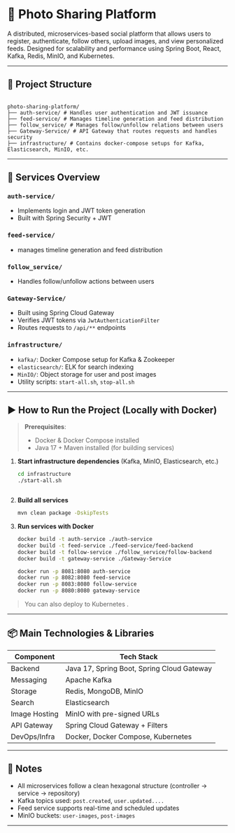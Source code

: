 # 📸 Photo Sharing Platform

A distributed, microservices-based social platform that allows users to register, authenticate, follow others, upload images, and view personalized feeds. Designed for scalability and performance using Spring Boot, React, Kafka, Redis, MinIO, and Kubernetes.

---

## 📁 Project Structure

```

photo-sharing-platform/
├── auth-service/ # Handles user authentication and JWT issuance
├── feed-service/ # Manages timeline generation and feed distribution
├── follow_service/ # Manages follow/unfollow relations between users
├── Gateway-Service/ # API Gateway that routes requests and handles security
├── infrastructure/ # Contains docker-compose setups for Kafka, Elasticsearch, MinIO, etc.

```

---

## 🔧 Services Overview

### `auth-service/`

- Implements login and JWT token generation
- Built with Spring Security + JWT

### `feed-service/`

- manages timeline generation and feed distribution

### `follow_service/`

- Handles follow/unfollow actions between users

### `Gateway-Service/`

- Built using Spring Cloud Gateway
- Verifies JWT tokens via `JwtAuthenticationFilter`
- Routes requests to `/api/**` endpoints

### `infrastructure/`

- `kafka/`: Docker Compose setup for Kafka & Zookeeper
- `elasticsearch/`: ELK for search indexing
- `MinIO/`: Object storage for user and post images
- Utility scripts: `start-all.sh`, `stop-all.sh`

---

## ▶️ How to Run the Project (Locally with Docker)

> **Prerequisites**:
>
> - Docker & Docker Compose installed
> - Java 17 + Maven installed (for building services)

1. **Start infrastructure dependencies** (Kafka, MinIO, Elasticsearch, etc.)
   ```bash
   cd infrastructure
   ./start-all.sh
   ```

```

```

2. **Build all services**

   ```bash
   mvn clean package -DskipTests
   ```

3. **Run services with Docker**

   ```bash
   docker build -t auth-service ./auth-service
   docker build -t feed-service ./feed-service/feed-backend
   docker build -t follow-service ./follow_service/follow-backend
   docker build -t gateway-service ./Gateway-Service

   docker run -p 8081:8080 auth-service
   docker run -p 8082:8080 feed-service
   docker run -p 8083:8080 follow-service
   docker run -p 8080:8080 gateway-service
   ```

> You can also deploy to Kubernetes .

---

## 📦 Main Technologies & Libraries

| Component     | Tech Stack                                 |
| ------------- | ------------------------------------------ |
| Backend       | Java 17, Spring Boot, Spring Cloud Gateway |
| Messaging     | Apache Kafka                               |
| Storage       | Redis, MongoDB, MinIO                      |
| Search        | Elasticsearch                              |
| Image Hosting | MinIO with pre-signed URLs                 |
| API Gateway   | Spring Cloud Gateway + Filters             |
| DevOps/Infra  | Docker, Docker Compose, Kubernetes         |

---

## 🧠 Notes

- All microservices follow a clean hexagonal structure (controller → service → repository)
- Kafka topics used: `post.created`, `user.updated....`
- Feed service supports real-time and scheduled updates
- MinIO buckets: `user-images`, `post-images`

---
